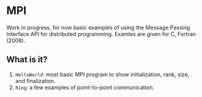 MPI
===

Work in progress, for now basic examples of using the Message Passing
Interface API for distributed programming.  Examles are given for C,
Fortran (2008).

What is it?
-----------
1. `HelloWorld`: most basic MPI program to show initialization, rank, size,
    and finalization.
1. `Ring`: a few examples of point-to-point communication.
